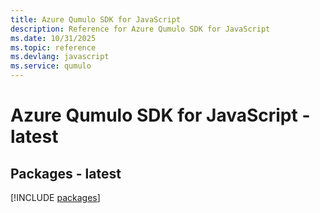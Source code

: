 ```yaml
---
title: Azure Qumulo SDK for JavaScript
description: Reference for Azure Qumulo SDK for JavaScript
ms.date: 10/31/2025
ms.topic: reference
ms.devlang: javascript
ms.service: qumulo
---
```

# Azure Qumulo SDK for JavaScript - latest
## Packages - latest
[!INCLUDE [packages](qumulo-index.md)]